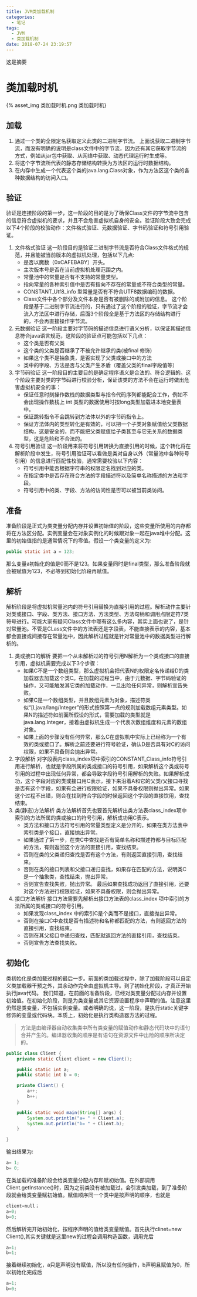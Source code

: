 ```yaml
---
title: JVM类加载机制
categories:
  - 笔记
tags:
  - JVM
  - 类加载机制
date: 2018-07-24 23:19:57
---
```

 这是摘要
 <!-- more -->

# 类加载时机
{% asset_img 类加载时机.png 类加载时机}

## 加载
1. 通过一个类的全限定名获取定义此类的二进制字节流。
上面说获取二进制字节流，而没有明确的说明是class文件中的字节流，因为还有其它获取字节流的方式，例如从jar包中获取、从网络中获取、动态代理运行时生成等。
2. 将这个字节流所代表的静态存储结构转换为方法区的运行时数据结构。
3. 在内存中生成一个代表这个类的java.lang.Class对象，作为方法区这个类的各种数据结构的访问入口。

## 验证
验证是连接阶段的第一步，这一阶段的目的是为了确保Class文件的字节流中包含的信息符合虚拟机的要求，并且不会危害虚拟机自身的安全。验证阶段大致会完成以下4个阶段的校验动作：文件格式验证、元数据验证、字节码验证和符号引用验证。
1. 文件格式验证
这一阶段目的是验证二进制字节流是否符合Class文件格式的规范，并且能被当前版本的虚拟机处理，包括以下几点:
	* 是否以魔数（0xCAFEBABY）开头。
	* 主次版本号是否在当前虚拟机处理范围之内。
	* 常量池中的常量是否有不支持的常量类型。
	* 指向常量的各种索引值中是否有指向不存在的常量或不符合类型的常量。
	* CONSTANT_Utf8_info 型常量是否有不符合UTF8数据编码的数据。
	* Class文件中各个部分及文件本身是否有被删除的或附加的信息。
这个阶段是基于二进制字节流进行的，只有通过了这个阶段的验证，字节流才会流入方法区中进行存储，后面3个阶段全是基于方法区的存储结构进行的，不会再直接操作字节流。
2. 元数据验证
这一阶段主要对字节码的描述信息进行语义分析，以保证其描述信息符合java语言规范，这阶段的验证点可能包括以下几点：
	* 这个类是否有父类
	* 这个类的父类是否继承了不被允许继承的类(被final 修饰)
	* 如果这个类不是抽象类，是否实现了父类或接口中的方法
	* 类中的字段、方法是否与父类产生矛盾（覆盖父类的final字段值等）
3. 字节码验证
这一阶段目的主要目的是确定程序语义是合法的、符合逻辑的。这个阶段主要对类的字节码进行校验分析，保证该类的方法不会在运行时做出危害虚拟机安全的事：
	* 保证任意时刻操作数栈的数据类型与指令代码序列都能配合工作，例如不会出现操作数栈上 int 类型的数据使用时按long类型加载进本地变量表中。
	* 保证跳转指令不会跳转到方法体以外的字节码指令上。
	* 保证方法体内的类型转化是有效的，可以把一个子类对象赋值给父类数据结构，这是安全的，而不能把父类赋值给子类甚至与它无关系的数据类型，这是危险和不合法的。
4. 符号引用验证
这一阶段用来将符号引用转换为直接引用的时候，这个转化将在解析阶段中发生，符号引用验证可以看做是类对自身以外（常量池中各种符号引用）的信息进行匹配性校验，通常需要校验以下内容：
	* 符号引用中能否根据字符串的权限定名找到对应的类。
	* 在指定类中是否存在符合方法的字段描述符以及简单名称描述的方法和字段。
	* 符号引用中的类、字段、方法的访问性是否可以被当前类访问。

## 准备
准备阶段是正式为类变量分配内存并设置初始值的阶段，这些变量所使用的内存都将在方法区分配。实例变量会在对象实例化的时候跟对象一起在java堆中分配。这里的初始值指的是通常情况下的零值。假设一个类变量的定义为:
```java
public static int a = 123;
```
那么变量a初始化的值是0而不是123。如果变量同时是final类型，那么准备阶段就会被赋值为123，不必等到初始化阶段再赋值。

## 解析
解析阶段是将虚拟机常量池内的符号引用替换为直接引用的过程。解析动作主要针对类或接口、字段、类方法、接口方法、方法类型、方法句柄和调用点限定符7类符号进行。可能大家有疑问Class文件中哪有这么多内容，其实上面也说了，是针对常量池。不管是CLass文件中的方法表还是字段表，不能直接表示的内容，基本都会直接或间接存在常量池中，因此解析过程就是针对常量池中的数据类型进行解析的。
1. 类或接口的解析
要把一个从未解析过的符号引用N解析为一个类或接口的直接引用，虚拟机需要完成以下3个步骤：
	* 如果C不是一个数组类型，那么虚拟机会把代表N的权限定名传递给D的类加载器去加载这个类C。在加载的过程当中，由于元数据、字节码验证的操作，又可能触发其它类的加载动作，一旦出险任何异常，则解析宣告失败。
	* 如果C是一个数组类型，并且数组元素为对象，描述符类似“[Ljava/lang/Integer”的形式按照第一点的规则加载数组元素类型。如果N的描述符如前面所假设的形式，需要加载的类型就是java.lang.Integer，接着由虚拟机生成一个代表次数组维度和元素的数组对象。
	* 如果上面的步骤没有任何异常，那么C在虚拟机中实际上已经称为一个有效的类或接口了。解析之前还要进行符号验证，确认D是否具有对C的访问权限，如果不具备则会抛出异常。
2. 字段解析
对字段表内class_index项中索引的CONSTANT_Class_info符号引用进行解析，也就是字段所属的类或接口的符号引用，如果解析这个类或符号引用的过程中出现任何异常，都会导致字段符号引用解析的失败。如果解析成功，这个字段对应的类或接口用C表示，接下来沿着A和它的父类/父接口寻找是否有这个字段，如果有会进行权限验证，如果不具备权限则抛出异常。如果这个过程不出错，则会在找到符合字段的时候返回这个字段的直接饮用，查找结束。
3. 类(静态)方法解析
类方法解析首先也要首先解析出类方法表class_index项中索引的方法所属的类或接口的符号引用，解析成功用C表示。
	* 类方法和接口方法符号引用的常量类型定义是分开的，如果在类方法表中索引类是个接口，直接抛出异常。
	* 如果通过了第一步，在类C中查找是否有简单名称和描述符都与目标匹配的方法，有则返回这个方法的直接引用，查找结束。
	* 否则在类的父类递归查找是否有这个方法，有则返回直接引用，查找结束。
	* 否则在类的接口列表和父接口递归查找，如果存在匹配的方法，说明类C是一个抽象类，查找结束，抛出异常。
	* 否则宣告查找失败，抛出异常。
最后如果查找成功返回了直接引用，还要对这个方法进行权限验证，如果不具备权限，则会抛出异常。
4. 接口方法解析
接口方法需要先解析出接口方法表的class_index 项中索引的方法所属的类或接口的符号引用。
	* 如果发现class_index 中的索引C是个类而不是接口，直接抛出异常。
	* 否则在接口C中查找是否有描述符和名称都匹配的方法，有则返回方法的直接引用，查找结束。
	* 否则在其父接口中递归查找，匹配就返回方法的直接引用，查找结束。
	* 否则宣告方法查找失败。

## 初始化
类初始化是类加载过程的最后一步。前面的类加载过程中，除了加载阶段可以自定义类加载器干预之外，其余动作完全由虚拟机主导。到了初始化阶段，才真正开始执行java代码。
我们知道，在前面的准备阶段，已经对类变量分配过内存并设置初始值。在初始化阶段，则是为类变量或其它资源设置程序中声明的值。注意这里仍然是类变量，不包括实例变量。或者明确的说，这一阶段，是执行static关键字修饰的变量或代码块。本质上，初始化是执行类构造器<client>方法的过程。

><client>方法是由编译器自动收集类中所有类变量的赋值动作和静态代码块中的语句合并产生的。编译器收集的顺序是有语句在资源文件中出险的顺序所决定的。
```java
public class Client {
    private static Client client = new Client();

    public static int a;
    public static int b = 0;

    private Client() {
        a++;
        b++;
    }

    public static void main(String[] args) {
        System.out.println("a= " + Client.a);
        System.out.println("b= " + Client.b);
    }

}
```
输出结果为:
```java
a= 1;
b= 0;
```
在类加载的准备阶段会给类变量分配内存和赋初始值。在外部调用Client.getInstance()时，因为之前类没有被加载过，会引发类加载，到了准备阶段就会给类变量赋初始值。赋值顺序同一个类中是按声明的顺序，也就是
```java
client=null；
a=0;
b=0;
```
然后解析完开始初始化，按程序声明的值给类变量赋值。首先执行clinet=new Client(),其实关键就是这里new的过程会调用构造函数，调用完后
```java
a=1;
b=1;
```
接着继续初始化，a只是声明没有赋值，所以没有任何操作，b声明且赋值为0，所以初始化完成后
```java
a=1;
b=0;
```














